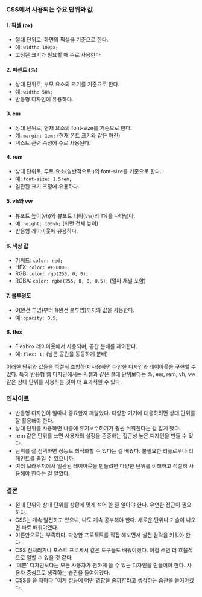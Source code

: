 ### CSS에서 사용되는 주요 단위와 값

#### 1. 픽셀 (px)

- 절대 단위로, 화면의 픽셀을 기준으로 한다.
- 예: `width: 100px;`
- 고정된 크기가 필요할 때 주로 사용한다.

#### 2. 퍼센트 (%)

- 상대 단위로, 부모 요소의 크기를 기준으로 한다.
- 예: `width: 50%;`
- 반응형 디자인에 유용하다.

#### 3. em

- 상대 단위로, 현재 요소의 font-size를 기준으로 한다.
- 예: `margin: 1em;` (현재 폰트 크기와 같은 마진)
- 텍스트 관련 속성에 주로 사용된다.

#### 4. rem

- 상대 단위로, 루트 요소(일반적으로 <html>)의 font-size를 기준으로 한다.
- 예: `font-size: 1.5rem;`
- 일관된 크기 조정에 유용하다.

#### 5. vh와 vw

- 뷰포트 높이(vh)와 뷰포트 너비(vw)의 1%를 나타낸다.
- 예: `height: 100vh;` (화면 전체 높이)
- 반응형 레이아웃에 유용하다.

#### 6. 색상 값

- 키워드: `color: red;`
- HEX: `color: #FF0000;`
- RGB: `color: rgb(255, 0, 0);`
- RGBA: `color: rgba(255, 0, 0, 0.5);` (알파 채널 포함)

#### 7. 불투명도

- 0(완전 투명)부터 1(완전 불투명)까지의 값을 사용한다.
- 예: `opacity: 0.5;`

#### 8. flex

- Flexbox 레이아웃에서 사용되며, 공간 분배를 제어한다.
- 예: `flex: 1;` (남은 공간을 동등하게 분배)

이러한 단위와 값들을 적절히 조합하여 사용하면 다양한 디자인과 레이아웃을 구현할 수 있다. 특히 반응형 웹 디자인에서는 픽셀과 같은 절대 단위보다는 %, em, rem, vh, vw 같은 상대 단위를 사용하는 것이 더 효과적일 수 있다.

### 인사이트

- 반응형 디자인이 얼마나 중요한지 깨달았다. 다양한 기기에 대응하려면 상대 단위를 잘 활용해야 한다.
- 상대 단위를 사용하면 나중에 유지보수하기가 훨씬 쉬워진다는 걸 알게 됐다.
- rem 같은 단위를 쓰면 사용자의 설정을 존중하는 접근성 높은 디자인을 만들 수 있다.
- 단위를 잘 선택하면 성능도 최적화할 수 있다는 걸 배웠다. 불필요한 리플로우나 리페인트를 줄일 수 있으니까.
- 여러 브라우저에서 일관된 레이아웃을 만들려면 다양한 단위를 이해하고 적절히 사용해야 한다는 걸 알았다.

### 결론

- 절대 단위와 상대 단위를 상황에 맞게 섞어 쓸 줄 알아야 한다. 유연한 접근이 필요하다.
- CSS는 계속 발전하고 있으니, 나도 계속 공부해야 한다. 새로운 단위나 기술이 나오면 바로 배워야겠다.
- 이론만으로는 부족하다. 다양한 프로젝트를 직접 해보면서 실전 감각을 키워야 한다.
- CSS 전처리기나 포스트 프로세서 같은 도구들도 배워야겠다. 이걸 쓰면 더 효율적으로 일할 수 있을 것 같다.
- '예쁜' 디자인보다는 모든 사용자가 편하게 쓸 수 있는 디자인을 만들어야 한다. 사용자 중심으로 생각하는 습관을 들여야겠다.
- CSS를 쓸 때마다 "이게 성능에 어떤 영향을 줄까?"라고 생각하는 습관을 들여야겠다.
